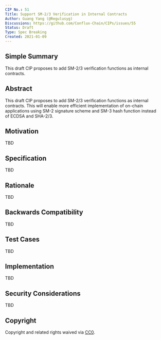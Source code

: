 ```yaml
---
CIP No.: 51
Title: Support SM-2/3 Verification in Internal Contracts
Author: Guang Yang (@Regulusyg)
Discussions: https://github.com/Conflux-Chain/CIPs/issues/55
Status: Draft
Type: Spec Breaking
Created: 2021-01-09
---
```


<!--You can leave these HTML comments in your merged CIP and delete the visible duplicate text guides, they will not appear and may be helpful to refer to if you edit it again. This is the suggested template for new CIPs. Note that a CIP number will be assigned by an editor. When opening a pull request to submit your CIP, please use an abbreviated title in the filename, `CIP-draft_title_abbrev.md`. The title should be 44 characters or less.-->

## Simple Summary


This draft CIP proposes to add SM-2/3 verification functions as internal contracts.

## Abstract

This draft CIP proposes to add SM-2/3 verification functions as internal contracts. This will enable more efficient implementation of on-chain applications using SM-2 signature scheme and SM-3 hash function instead of ECDSA and SHA-2/3.

## Motivation

TBD

## Specification

TBD

## Rationale

TBD

## Backwards Compatibility

TBD

## Test Cases

TBD

## Implementation

TBD

## Security Considerations
TBD

## Copyright
Copyright and related rights waived via [CC0](https://creativecommons.org/publicdomain/zero/1.0/).
